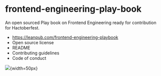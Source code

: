# frontend-engineering-play-book
An open sourced Play book on Frontend Engineering ready for contribution for Hactoberfest.
- https://leanpub.com/frontend-engineering-playbook
- Open source license
- README
- Contributing guidelines
- Code of conduct

![](frontend-engineering-playbook.png){width=50px}

